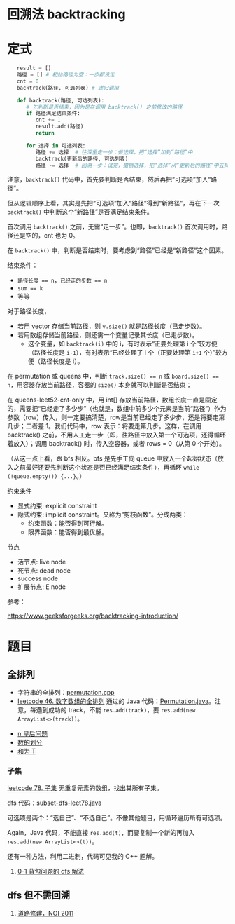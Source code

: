 # 回溯法 backtracking

# 定式

```python
   result = []
   路径 = [] # 初始路径为空：一步都没走
   cnt = 0
   backtrack(路径, 可选列表) # 递归调用

   def backtrack(路径, 可选列表):
      # 先判断是否结束，因为是在调用 backtrack() 之前修改的路径
      if 路径满足结束条件:
         cnt += 1
         result.add(路径)
         return

      for 选择 in 可选列表:
         路径 += 选择  # 往深里走一步：做选择，把“选择”加到“路径”中
         backtrack(更新后的路径, 可选列表)
         路径 -= 选择  # 回溯一步：试完，撤销选择，把“选择”从“更新后的路径”中去掉
```

注意，`backtrack()` 代码中，首先要判断是否结束，然后再把“可选项”加入“路径”。

但从逻辑顺序上看，其实是先把“可选项”加入“路径”得到“新路径”，再在下一次 `backtrack()` 中判断这个“新路径”是否满足结束条件。

首次调用 `backtrack()` 之前，无需“走一步”。也即，`backtrack()` 首次调用时，路径还是空的，cnt 也为 0。

在 `backtrack()` 中，判断是否结束时，要考虑到“路径”已经是“新路径”这个因素。

结束条件：
* `路径长度 == n`，`已经走的步数 == n`
* `sum == k`
* 等等

对于路径长度，
* 若用 vector 存储当前路径，则 `v.size()` 就是路径长度（已走步数）。
* 若用数组存储当前路径，则还需一个变量记录其长度（已走步数）。
  * 这个变量，如 `backtrack(i)` 中的 i，有时表示“正要处理第 i 个”较方便（路径长度是 `i-1`），有时表示“已经处理了 i 个（正要处理第 `i+1` 个）”较方便（路径长度是 i）。

在 permutation 或 queens 中，判断 `track.size() == n` 或 `board.size() == n`，用容器存放当前路径，容器的 `size()` 本身就可以判断是否结束；

在 queens-leet52-cnt-only 中，用 int[] 存放当前路径，数组长度一直是固定的，需要把“已经走了多少步”（也就是，数组中前多少个元素是当前“路径”）作为参数（row）传入，则一定要搞清楚，row是当前已经走了多少步，还是将要走第几步；二者差 1。我们代码中，row 表示：将要走第几步。这样，在调用 backtrack() 之前，不用人工走一步（即，往路径中放入第一个可选项，还得循环着放入）；调用 backtrack() 时，传入空容器，或者 rows = 0（从第 0 个开始）。

（从这一点上看，跟 bfs 相反。bfs 是先手工向 queue 中放入一个起始状态（放入之前最好还要先判断这个状态是否已经满足结束条件），再循环 `while (!queue.empty()) {...}`。）


约束条件
* 显式约束: explicit constraint
* 隐式约束: implicit constraint。又称为“剪枝函数”。分成两类：
   * 约束函数：能否得到可行解。
   * 限界函数：能否得到最优解。

节点
* 活节点: live node
* 死节点: dead node
* success node
* 扩展节点: E node

参考：

https://www.geeksforgeeks.org/backtracking-introduction/

# 题目

## 全排列

- 字符串的全排列：[permutation.cpp](code/permutation.cpp)
- [leetcode 46. 数字数组的全排列](https://leetcode.cn/problems/permutations) 通过的 Java 代码：[Permutation.java](code/Permutation.java)。注意，每遇到成功的 track，不能 `res.add(track)`，要 `res.add(new ArrayList<>(track))`。 

* [n 皇后问题](queens.md)
* [数的划分](数的划分.md)
* [和为 T](和为T.md)

### 子集
[leetcode 78. 子集](https://leetcode.cn/problems/subsets/) 无重复元素的数组，找出其所有子集。

dfs 代码：[subset-dfs-leet78.java](code/subset-dfs-leet78.java)

可选项是两个：“选自己”、“不选自己”。不像其他题目，用循环遍历所有可选项。

Again，Java 代码，不能直接 `res.add(t)`，而要复制一个新的再加入 `res.add(new ArrayList<>(t))`。

还有一种方法，利用二进制，代码可见我的 C++ 题解。

1. [0-1 背包问题的 dfs 解法](01背包问题的dfs解法.md)

## dfs 但不需回溯

1. [道路修建，NOI 2011](道路修建-noi2011.md)

